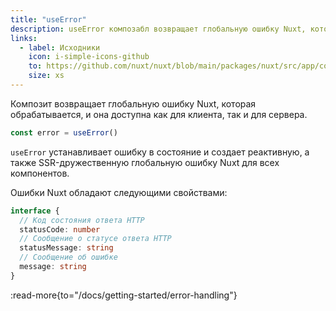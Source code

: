 ```yaml
---
title: "useError"
description: useError композабл возвращает глобальную ошибку Nuxt, которая обрабатывается.
links:
  - label: Исходники
    icon: i-simple-icons-github
    to: https://github.com/nuxt/nuxt/blob/main/packages/nuxt/src/app/composables/error.ts
    size: xs
---
```


Композит возвращает глобальную ошибку Nuxt, которая обрабатывается, и она доступна как для клиента, так и для сервера.

```ts
const error = useError()
```

`useError` устанавливает ошибку в состояние и создает реактивную, а также SSR-дружественную глобальную ошибку Nuxt для всех компонентов.

Ошибки Nuxt обладают следующими свойствами:

```ts
interface {
  // Код состояния ответа HTTP
  statusCode: number
  // Сообщение о статусе ответа HTTP
  statusMessage: string
  // Сообщение об ошибке
  message: string
}
```

:read-more{to="/docs/getting-started/error-handling"}
